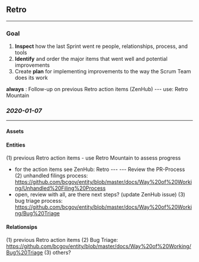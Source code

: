 ## Retro
----
### Goal
1. **Inspect** how the last Sprint went re people, relationships, process, and tools
2. **Identify** and order the major items that went well and potential improvements
3. Create **plan** for implementing improvements to the way the Scrum Team does its work

**always** : Follow-up on previous Retro action items (ZenHub) --- use: Retro Mountain






### *2020-01-07*
---

#### Assets



#### Entities 
(1) previous Retro action items - use Retro Mountain to assess progress 
- for the action items see ZenHub: Retro --- 
--- Review the PR-Process 
(2) unhandled filings process: https://github.com/bcgov/entity/blob/master/docs/Way%20of%20Working/Unhandled%20Filing%20Process 
- open, review with all, are there next steps? (update ZenHub issue) 
(3) bug triage process: https://github.com/bcgov/entity/blob/master/docs/Way%20of%20Working/Bug%20Triage


#### Relationsips
(1) previous Retro action items
(2) Bug Triage: 
https://github.com/bcgov/entity/blob/master/docs/Way%20of%20Working/Bug%20Triage
(3) others?

